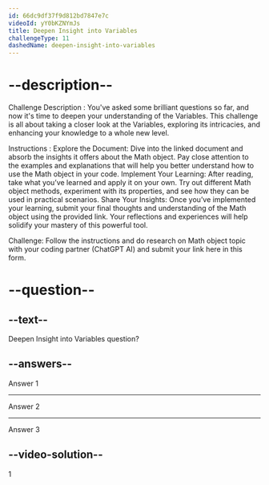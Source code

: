 ```yaml
---
id: 66dc9df37f9d812bd7847e7c
videoId: yY0bKZNYmJs
title: Deepen Insight into Variables
challengeType: 11
dashedName: deepen-insight-into-variables
---
```


# --description--

Challenge Description : You've asked some brilliant questions so far, and now it's time to deepen your understanding of the Variables. This challenge is all about taking a closer look at the Variables, exploring its intricacies, and enhancing your knowledge to a whole new level.

Instructions : 
Explore the Document: Dive into the linked document and absorb the insights it offers about the Math object. Pay close attention to the examples and explanations that will help you better understand how to use the Math object in your code.
Implement Your Learning: After reading, take what you’ve learned and apply it on your own. Try out different Math object methods, experiment with its properties, and see how they can be used in practical scenarios.
Share Your Insights: Once you’ve implemented your learning, submit your final thoughts and understanding of the Math object using the provided link. Your reflections and experiences will help solidify your mastery of this powerful tool.


Challenge: Follow the instructions and do research on Math object topic with your coding partner (ChatGPT AI) and submit your link here in this form.

# --question--

## --text--

Deepen Insight into Variables question?

## --answers--

Answer 1

---

Answer 2

---

Answer 3

## --video-solution--

1
